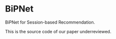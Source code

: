# BiPNet
BiPNet for Session-based Recommendation.

This is the source code of our paper underreviewed.
